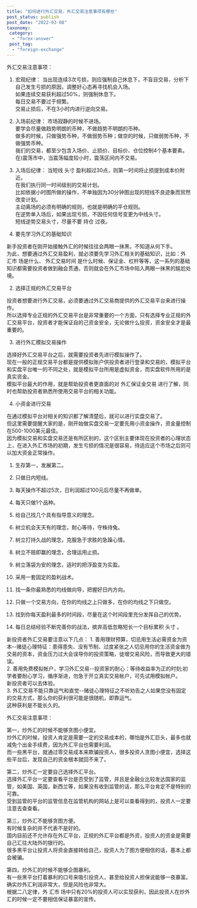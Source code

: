 ```yaml
---
title: "如何进行外汇交易，外汇交易注意事项有哪些"
post_status: publish
post_date: "2022-03-08"
taxonomy:
 category: 
  - "forex-answer"
 post_tag: 
  - "foreign-exchange"
---
```


外汇交易注意事项：

1. 宏观纪律： 当出现连续3次亏损，则应强制自己休息下，不盲目交易，分析下自己发生亏损的原因，调整好心态再寻找机会入场。  
如果连续交易获利超过50%，则强制休息下。  
每日交易不要过于频繁。  
交易止损后，不在3小时内进行逆向交易。  

2. 入场前纪律： 市场寂静的时候不进场。  
要学会尽量做趋势明朗的币种，不做趋势不明朗的币种。  
做多的时候，只做强势币种，不做弱势币种；做空的时候，只做弱势币种，不做强势币种。  
我们的交易，都至少包含入场价、止损价、目标价、仓位控制4个基本要素。  
在)震荡市中，当震荡幅度较小时，震荡区间内不交易。  
3. 入场后纪律： 当短线 头寸 盈利超过30点，则第一时间将止损提到成本价附近。  
在我们执行同一时间级别的交易计划。  
比如依据小时图所做的操作，不单独因为30分钟图出现的短线不良迹象而贸然改变计划。  
主动离场的必须有明确的规则，也就是明确的平仓规则。  
在逆势单入场后，如果出现亏损，不因任何信号变更为中线头寸。  
短线逆势交易头寸，尽量不要 持仓 过夜。  

1. 要先学习外汇的基础知识

新手投资者在刚开始接触外汇的时候往往会两眼一抹黑，不知道从何下手。  
为此，想要通过外汇交易盈利，就必须要先学习外汇相关的基础知识，比如：外 汇市 场是什么、 外汇交易时间 是什么时候、保证金、杠杆等等，这一系列的基础知识都需要投资者做到融会贯通，否则就会在外汇市场中陷入两眼一抹黑的尴尬处境。  

2. 选择正规的外汇交易平台

投资者想要进行外汇交易，必须要通过外汇交易商提供的外汇交易平台来进行操作。  
所以选择专业正规的外汇交易平台是非常重要的一个方面，只有选择专业正规的外汇交易平台，投资者才能保证自的己资金安全，无论做什么投资，资金安全才是最重要的。  

3. 进行外汇模拟交易操作

选择好外汇交易平台之后，就需要投资者先进行模拟操作了。  
现在一般的正规交易平台都是提供模拟账户供投资者进行登录和交易的，模拟平台和实盘平台唯一的不同之处，就是模拟平台所用是虚拟资金，而实盘软件所用的是真实资金。  
模拟平台最大的作用，就是帮助投资者更直面的对 外汇保证金交易 进行了解，同时也帮助投资者熟悉所使用交易平台的相关功能。  

4. 小资金进行交易

在通过模拟平台对相关的知识都了解清楚后，就可以进行实盘交易了。  
但这里需要提醒大家的是，刚开始做实盘交易一定要先用小资金操作，资金量控制在500-1000美元最佳。  
因为模拟交易和实盘交易还是有所区别的，这个区别主要体现在投资者的心理状态上，在进入外汇市场的初期，发生亏损的情况是很容易，待适应这个市场之后则可以加大资金正常操作。  

1. 生存第一，发展第二。  

2. 只做日内短线。  

3. 每天操作不超过5次，日利润超过100元后尽量不再做单。  

4. 每天只做1个品种。  

5. 给自己找几个具有指导意义的理念。  

6. 树立机会天天有的理念，耐心等待，守株待兔。  

7. 树立打持久战的理念，克服急于求胜的急躁心情。  

8. 树立不赔即赢的理念，合理运用止损。  

9. 树立落袋为安的理念，适时的把浮盈变为实盈。  

10. 采用一套固定的盈利战术。  

11. 找一条你最熟悉的均线做向导，把握好日内方向。  

12. 只做一个交易方向，在你的均线之上只做多，在你的均线之下只做空。  

13. 找到你每天盈利最多的时间段，尽量在这个时间段里充分发挥自己的优势。  

14. 每日总结经验不断完善你的战法，摈弃高低忽略短长一个目标累积 头寸 。  

新投资者外汇交易要注意以下几点： 1. 善用理财预算，切忌用生活必需资金为资本--赌徒心理特征：患得患失、没有节制、过度紧张之人切忌用你的生活资金做为交易的资本，资金压力过大会误导你的投资策略，徒增交易风险，而导致更大的错误。  
2. 善用免费模拟帐户，学习外汇交易--投资家的耐心：等待收益率为正的时刻;初学者要耐心学习，循序渐进，勿急于开立真实交易帐户，可先试用模拟帐户。  
新投资者可以去体验。  
3. 外汇交易不能只靠运气和直觉--赌徒心理特征之不听劝告之人如果您没有固定的交易方式，那么你的获利很可能是很随机，即靠运气。  
这种获利是不能长久的。  

外汇交易注意事项：

第一，炒外汇的时候不能够贪图小便宜。  
炒外汇的时候，投资人肯定是需要一定的交易成本的，哪怕是外汇巨头，最多也就减免个出金手续费，因为外汇平台也需要利润。  
而一些黑平台，就通过零交易成本来欺骗投资人，很多投资人贪图小便宜，选择这些平台后，发现自己的资金根本就回不来了。  

第二，炒外汇一定要自己选择外汇平台。  
选择外汇平台一定要查看平台是否受到了监管，并且是金融业比较发达国家的监管，如美国、英国，新西兰等，如果没有收到监管的话，那么平台肯定不是特别的可靠。  
受到监管的平台的监管信息在监管机构的网站上是可以查看得到的，投资人一定要注意去查查看。  

第三，炒外汇不能够贪图方便。  
有时候复杂的并不代表不是好的。  
国内目前还不允许存在外汇平台，正规的外汇平台都是外资，投资人的资金是需要自己汇往大陆外的银行的。  
很多黑平台让投资人将资金直接转给自己，投资人为了图方便相信的话，基本上都会被骗。  

第四，炒外汇的时候不能够企图暴利。  
有一些黑平台打着暴利的口号来吸引投资人，甚至给投资人担保说能够一夜暴富。  
确实炒外汇利润非常大，但是风险也非常大。  
根据二八定律，外 汇市 场中只有20%的投资人可以实现获利，因此投资人在炒外汇的时候一定不要相信保证暴富的宣传。
